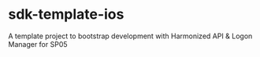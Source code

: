 sdk-template-ios
================

A template project to bootstrap development with Harmonized API &amp; Logon Manager for SP05
